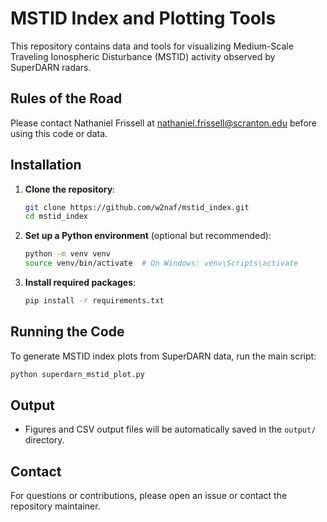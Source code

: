 # MSTID Index and Plotting Tools

This repository contains data and tools for visualizing Medium-Scale Traveling Ionospheric Disturbance (MSTID) activity observed by SuperDARN radars.

## Rules of the Road
Please contact Nathaniel Frissell at nathaniel.frissell@scranton.edu before using this code or data.

## Installation

1. **Clone the repository**:
   ```bash
   git clone https://github.com/w2naf/mstid_index.git
   cd mstid_index
   ```

2. **Set up a Python environment** (optional but recommended):
   ```bash
   python -m venv venv
   source venv/bin/activate  # On Windows: venv\Scripts\activate
   ```

3. **Install required packages**:
   ```bash
   pip install -r requirements.txt
   ```

## Running the Code

To generate MSTID index plots from SuperDARN data, run the main script:

```bash
python superdarn_mstid_plot.py
```

## Output

- Figures and CSV output files will be automatically saved in the `output/` directory.

## Contact

For questions or contributions, please open an issue or contact the repository maintainer.